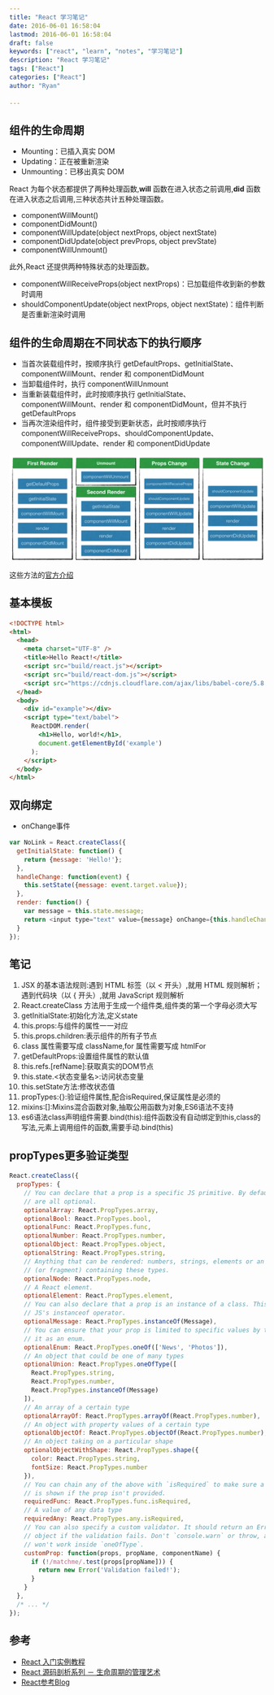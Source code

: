 ```yaml
---
title: "React 学习笔记"
date: 2016-06-01 16:58:04
lastmod: 2016-06-01 16:58:04
draft: false
keywords: ["react", "learn", "notes", "学习笔记"]
description: "React 学习笔记"
tags: ["React"]
categories: ["React"]
author: "Ryan"

---
```


## 组件的生命周期

- Mounting：已插入真实 DOM
- Updating：正在被重新渲染
- Unmounting：已移出真实 DOM

React 为每个状态都提供了两种处理函数,**will** 函数在进入状态之前调用,**did** 函数在进入状态之后调用,三种状态共计五种处理函数。

- componentWillMount()
- componentDidMount()
- componentWillUpdate(object nextProps, object nextState)
- componentDidUpdate(object prevProps, object prevState)
- componentWillUnmount()

此外,React 还提供两种特殊状态的处理函数。

- componentWillReceiveProps(object nextProps)：已加载组件收到新的参数时调用
- shouldComponentUpdate(object nextProps, object nextState)：组件判断是否重新渲染时调用

## 组件的生命周期在不同状态下的执行顺序

- 当首次装载组件时，按顺序执行 getDefaultProps、getInitialState、componentWillMount、render 和 componentDidMount
- 当卸载组件时，执行 componentWillUnmount
- 当重新装载组件时，此时按顺序执行 getInitialState、componentWillMount、render 和 componentDidMount，但并不执行 getDefaultProps
- 当再次渲染组件时，组件接受到更新状态，此时按顺序执行 componentWillReceiveProps、shouldComponentUpdate、componentWillUpdate、render 和 componentDidUpdate

![](https://raw.githubusercontent.com/SirM2z/assets/master/component-life.png)

这些方法的[官方介绍](http://facebook.github.io/react/docs/component-specs.html#lifecycle-methods)

## 基本模板

```html
<!DOCTYPE html>
<html>
  <head>
    <meta charset="UTF-8" />
    <title>Hello React!</title>
    <script src="build/react.js"></script>
    <script src="build/react-dom.js"></script>
    <script src="https://cdnjs.cloudflare.com/ajax/libs/babel-core/5.8.23/browser.min.js"></script>
  </head>
  <body>
    <div id="example"></div>
    <script type="text/babel">
      ReactDOM.render(
        <h1>Hello, world!</h1>,
        document.getElementById('example')
      );
    </script>
  </body>
</html>
```

## 双向绑定

- onChange事件
```javascript
var NoLink = React.createClass({
  getInitialState: function() {
    return {message: 'Hello!'};
  },
  handleChange: function(event) {
    this.setState({message: event.target.value});
  },
  render: function() {
    var message = this.state.message;
    return <input type="text" value={message} onChange={this.handleChange} />;
  }
});
```

## 笔记

1. JSX 的基本语法规则:遇到 HTML 标签（以 < 开头）,就用 HTML 规则解析；遇到代码块（以 { 开头）,就用 JavaScript 规则解析
2. React.createClass 方法用于生成一个组件类,组件类的第一个字母必须大写
3. getInitialState:初始化方法,定义state
4. this.props:与组件的属性一一对应
5. this.props.children:表示组件的所有子节点
6. class 属性需要写成 className,for 属性需要写成 htmlFor
7. getDefaultProps:设置组件属性的默认值
8. this.refs.[refName]:获取真实的DOM节点
9. this.state.<状态变量名>:访问状态变量
10. this.setState方法:修改状态值
11. propTypes:{}:验证组件属性,配合isRequired,保证属性是必须的
12. mixins:[]:Mixins混合函数对象,抽取公用函数为对象,ES6语法不支持
13. es6语法class声明组件需要.bind(this):组件函数没有自动绑定到this,class的写法,元素上调用组件的函数,需要手动.bind(this)




## propTypes更多验证类型

```jsx
React.createClass({
  propTypes: {
    // You can declare that a prop is a specific JS primitive. By default, these
    // are all optional.
    optionalArray: React.PropTypes.array,
    optionalBool: React.PropTypes.bool,
    optionalFunc: React.PropTypes.func,
    optionalNumber: React.PropTypes.number,
    optionalObject: React.PropTypes.object,
    optionalString: React.PropTypes.string,
    // Anything that can be rendered: numbers, strings, elements or an array
    // (or fragment) containing these types.
    optionalNode: React.PropTypes.node,
    // A React element.
    optionalElement: React.PropTypes.element,
    // You can also declare that a prop is an instance of a class. This uses
    // JS's instanceof operator.
    optionalMessage: React.PropTypes.instanceOf(Message),
    // You can ensure that your prop is limited to specific values by treating
    // it as an enum.
    optionalEnum: React.PropTypes.oneOf(['News', 'Photos']),
    // An object that could be one of many types
    optionalUnion: React.PropTypes.oneOfType([
      React.PropTypes.string,
      React.PropTypes.number,
      React.PropTypes.instanceOf(Message)
    ]),
    // An array of a certain type
    optionalArrayOf: React.PropTypes.arrayOf(React.PropTypes.number),
    // An object with property values of a certain type
    optionalObjectOf: React.PropTypes.objectOf(React.PropTypes.number),
    // An object taking on a particular shape
    optionalObjectWithShape: React.PropTypes.shape({
      color: React.PropTypes.string,
      fontSize: React.PropTypes.number
    }),
    // You can chain any of the above with `isRequired` to make sure a warning
    // is shown if the prop isn't provided.
    requiredFunc: React.PropTypes.func.isRequired,
    // A value of any data type
    requiredAny: React.PropTypes.any.isRequired,
    // You can also specify a custom validator. It should return an Error
    // object if the validation fails. Don't `console.warn` or throw, as this
    // won't work inside `oneOfType`.
    customProp: function(props, propName, componentName) {
      if (!/matchme/.test(props[propName])) {
        return new Error('Validation failed!');
      }
    }
  },
  /* ... */
});
```

## 参考

- [React 入门实例教程](http://www.ruanyifeng.com/blog/2015/03/react.html)
- [React 源码剖析系列 － 生命周期的管理艺术](https://zhuanlan.zhihu.com/p/20312691?refer=purerender)
- [React参考Blog](http://note.isongli.cn/blog/search/admin?keywords=react)
